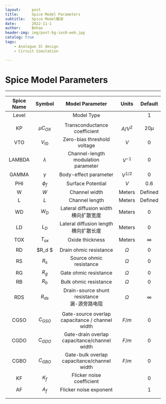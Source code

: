 ```yaml
---
layout:     post
title:      Spice Model Parameters
subtitle:   Spice Model解读
date:       2022-11-1
author:     Bohao
header-img: img/post-bg-ios9-web.jpg
catalog: true
tags:
    - Analogue IC design
    - Circuit Simulation

---
```




# Spice Model Parameters

---

| Spice Name |    Symbol    |                    Model Parameter                    |   Units   | Default  |
| :--------: | :----------: | :---------------------------------------------------: | :-------: | :------: |
|   Level    |              |                      Model Type                       |           |    1     |
|            |              |                                                       |           |          |
|     KP     | $\mu C_{OX}$ |             Transconductance coefficient              |  $A/V^2$  | 20$\mu$  |
|    VTO     |   $V_{t0}$   |              Zero-bias threshold voltage              |    $V$    |    0     |
|   LAMBDA   |  $\lambda$   |       Channel-length modulation <br />parameter       | $V^{-1}$  |    0     |
|   GAMMA    |   $\gamma$   |                 Body-effect parameter                 | $V^{1/2}$ |    0     |
|    PHI     |   $\phi_f$   |                   Surface Potential                   |    $V$    |   0.6    |
|     W      |     $W$      |                     Channel width                     |  Meters   | Defined  |
|     L      |     $L$      |                    Channel length                     |  Meters   | Defined  |
|     WD     |    $W_D$     |       Lateral diffusion width<br />横向扩散宽度       |  Meters   |    0     |
|     LD     |    $L_D$     |      Lateral diffusion length<br />横向扩散长度       |  Meters   |    0     |
|    TOX     |   $T_{ox}$   |                    Oxide thickness                    |  Meters   | $\infty$ |
|            |              |                                                       |           |          |
|     RD     |    $R_d $    |                Drain ohmic resistance                 | $\Omega$  |    0     |
|     RS     |    $R_s$     |                Source ohmic resistance                | $\Omega$  |    0     |
|     RG     |    $R_g$     |                 Gate ohmic resistance                 | $\Omega$  |    0     |
|     RB     |    $R_b$     |                 Bulk ohmic resistance                 | $\Omega$  |    0     |
|    RDS     |   $R_{ds}$   |   Drain-source shunt resistance<br />漏-源旁路电阻    | $\Omega$  | $\infty$ |
|            |              |                                                       |           |          |
|    CGSO    |  $C_{GSO}$   | Gate-source overlap <br />capacitance / channel width |   $F/m$   |    0     |
|    CGDO    |  $C_{GDO}$   |  Gate-drain overlap <br />capacitance/channel width   |   $F/m$   |    0     |
|    CGBO    |  $C_{GBO}$   |   Gate-bulk overlap <br />capacitance/channel width   |   $F/m$   |    0     |
|     KF     |    $K_f$     |               Flicker noise coefficient               |           |    0     |
|     AF     |    $A_f$     |                Flicker noise exponent                 |           |    1     |
|            |              |                                                       |           |          |
|            |              |                                                       |           |          |



